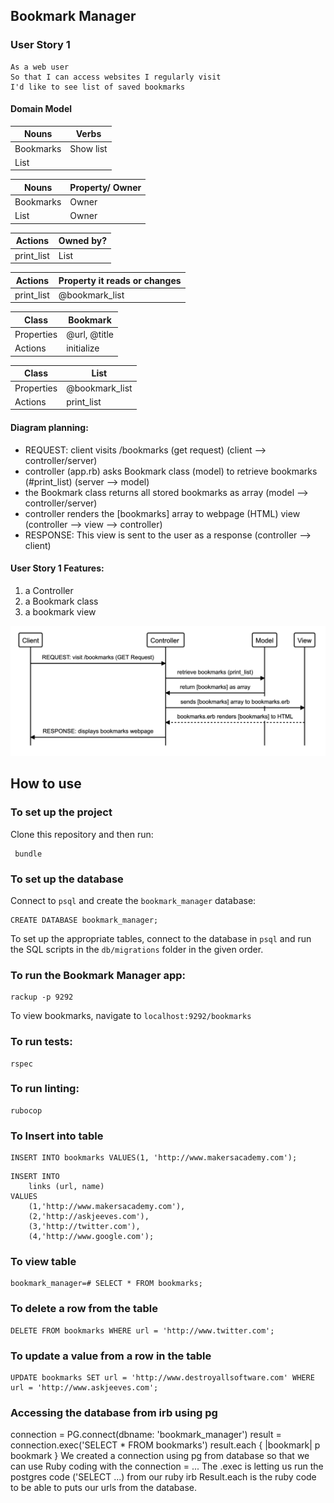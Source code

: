 ## Bookmark Manager

### User Story 1
```
As a web user 
So that I can access websites I regularly visit
I'd like to see list of saved bookmarks
```

#### Domain Model


| Nouns   | Verbs     |
|---------|-----------|
|Bookmarks| Show list |
|List     |           |


| Nouns   | Property/ Owner|
|---------|-----------     |
|Bookmarks| Owner          |
|List     | Owner          |


| Actions  | Owned by?  |
|--------- |----------- |
|print_list| List       |



| Actions  |Property it reads or changes |
|--------- |-----------                  |
|print_list| @bookmark_list              |


|Class     | Bookmark    |
|--------- | ----------- |
|Properties| @url, @title|
|Actions   | initialize  |



Class     | List| 
---------|----------|
 Properties |  @bookmark_list | 
 Actions | print_list | 


#### Diagram planning: 
* REQUEST: client visits /bookmarks (get request) (client --> controller/server)
* controller (app.rb) asks Bookmark class (model) to retrieve bookmarks (#print_list) (server --> model)
* the Bookmark class returns all stored bookmarks as array (model --> controller/server)
* controller renders the [bookmarks] array to webpage (HTML) view (controller --> view --> controller)
* RESPONSE: This view is sent to the user as a response (controller --> client)

#### User Story 1 Features: 
  1. a Controller
  2. a Bookmark class
  3. a bookmark view
  
  ![user_story_1.png](./public/images/user_story_1.png)

## How to use
### To set up the project
Clone this repository and then run:
```
 bundle
 ```

 ### To set up the database

 Connect to `psql` and create the `bookmark_manager` database:

 ```
 CREATE DATABASE bookmark_manager;
 ```

 To set up the appropriate tables, connect to the database in `psql` and run the SQL scripts in the `db/migrations` folder in the given order.

 ### To run the Bookmark Manager app:

 ```
 rackup -p 9292
 ```

 To view bookmarks, navigate to `localhost:9292/bookmarks`

 ### To run tests:

```
rspec
```
### To run linting:
```
rubocop
```

### To Insert into table

```
INSERT INTO bookmarks VALUES(1, 'http://www.makersacademy.com');
```
```
INSERT INTO 
    links (url, name)
VALUES
    (1,'http://www.makersacademy.com'),
    (2,'http://askjeeves.com'),
    (3,'http://twitter.com'),
    (4,'http://www.google.com');
```
### To view table
```
bookmark_manager=# SELECT * FROM bookmarks;
```
### To delete a row from the table
```
DELETE FROM bookmarks WHERE url = 'http://www.twitter.com';
```
### To update a value from a row in the table
```
UPDATE bookmarks SET url = 'http://www.destroyallsoftware.com' WHERE url = 'http://www.askjeeves.com';
```

### Accessing the database from irb using pg
connection = PG.connect(dbname: 'bookmark_manager')
result = connection.exec('SELECT * FROM bookmarks')
result.each { |bookmark| p bookmark }
We created a connection using pg from database so that we can use Ruby coding with the connection = ...
The .exec is letting us run the postgres code ('SELECT ...) from our ruby irb
Result.each is the ruby code to be able to puts our urls from the database.
